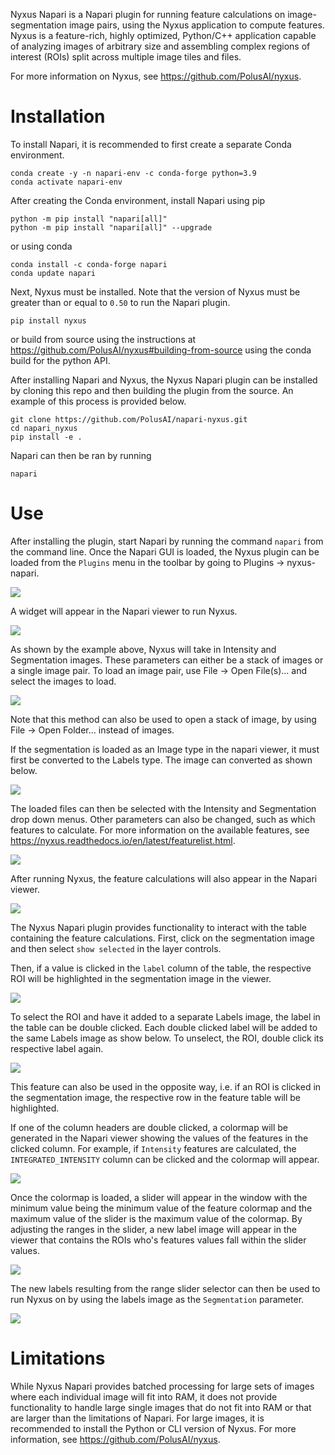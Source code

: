 
Nyxus Napari is a Napari plugin for running feature calculations on image-segmentation image pairs, using the
Nyxus application to compute features. Nyxus is a feature-rich, highly optimized, Python/C++ application capable 
of analyzing images of arbitrary size and assembling complex regions of interest (ROIs) split across multiple image tiles and files. 

For more information on Nyxus, see https://github.com/PolusAI/nyxus.
 
# Installation 

To install Napari, it is recommended to first create a separate Conda environment. 

```
conda create -y -n napari-env -c conda-forge python=3.9
conda activate napari-env
```

After creating the Conda environment,
install Napari using pip

```
python -m pip install "napari[all]"
python -m pip install "napari[all]" --upgrade
```

or using conda

```
conda install -c conda-forge napari
conda update napari
```

Next, Nyxus must be installed. Note that the version of Nyxus must be greater than or equal to `0.50` to run the Napari plugin.

`pip install nyxus`

or build from source using the instructions at https://github.com/PolusAI/nyxus#building-from-source using the conda build for the
python API.

After installing Napari and Nyxus, the Nyxus Napari plugin can be installed by cloning this repo and then building the plugin from the source. 
An example of this process is provided below.

```
git clone https://github.com/PolusAI/napari-nyxus.git
cd napari_nyxus
pip install -e .
```

Napari can then be ran by running 

```
napari
````

# Use
After installing the plugin, start Napari by running the command `napari` from the command line. Once the Napari 
GUI is loaded, the Nyxus plugin can be loaded from the `Plugins` menu in the toolbar by going to Plugins -> nyxus-napari.

![](https://github.com/PolusAI/napari-nyxus/raw/main/docs/source/img/plugin_menu.png)

A widget will appear in the Napari viewer to run Nyxus.

![](https://github.com/PolusAI/napari-nyxus/raw/main/docs/source/img/nyxus_loaded.png)

As shown by the example above, Nyxus will take in Intensity and Segmentation images. These parameters can either be a stack
of images or a single image pair. To load an image pair, use File -> Open File(s)... and select the images to load.

![](https://github.com/PolusAI/napari-nyxus/raw/main/docs/source/img/open_image.png)


Note that this method can also be used to open a stack of image, by using File -> Open Folder... instead of images. 

If the segmentation is loaded as an Image type in the napari viewer, it must first be converted to the Labels type. The image can converted as shown below.

![](https://github.com/PolusAI/napari-nyxus/raw/main/docs/source/img/convert_to_labels.png)

The loaded files can then be selected with the Intensity and Segmentation drop down menus. Other parameters can also be changed,
such as which features to calculate. For more information on the available features, see https://nyxus.readthedocs.io/en/latest/featurelist.html.

![](https://github.com/PolusAI/napari-nyxus/raw/main/docs/source/img/setup_calculation.png)

After running Nyxus, the feature calculations will also appear in the Napari viewer.

![](https://github.com/PolusAI/napari-nyxus/raw/main/docs/source/img/feature_results.png)

The Nyxus Napari plugin provides functionality to interact with the table containing the feature calculations. First, click on the segmentation image and then select `show selected` in the layer controls. 


Then, if a value is clicked in the `label` column of the table, the respective ROI will be highlighted in the segmentation image in the viewer.

![](https://github.com/PolusAI/napari-nyxus/raw/main/docs/source/img/click_label.png)

To select the ROI and have it added to a separate Labels image, the label in the table can be double clicked. Each double clicked label will be added to the same Labels image as show below. To unselect, the ROI, double click its respective label again.

![](https://github.com/PolusAI/napari-nyxus/raw/main/docs/source/img/double_click_label.png)

This feature can also be used in the opposite way, i.e. if an ROI is clicked in the segmentation image, the respective row in the 
feature table will be highlighted.

If one of the column headers are double clicked, a colormap will be generated in the Napari viewer showing the values of the features in the clicked
column. For example, if `Intensity` features are calculated, the `INTEGRATED_INTENSITY` column can be clicked and the colormap will appear.

![](https://github.com/PolusAI/napari-nyxus/raw/main/docs/source/img/feature_colormap.png)

Once the colormap is loaded, a slider will appear in the window with the minimum value being the minimum value of the feature colormap and the 
maximum value of the slider is the maximum value of the colormap. By adjusting the ranges in the slider, a new label image will appear in the viewer
that contains the ROIs who's features values fall within the slider values.

![](https://github.com/PolusAI/napari-nyxus/raw/main/docs/source/img/slider_feature.png)

The new labels resulting from the range slider selector can then be used to run Nyxus on by using the labels image as the `Segmentation` parameter.

![](https://github.com/PolusAI/napari-nyxus/raw/main/docs/source/img/run_on_colormap_labels.png)

# Limitations

While Nyxus Napari provides batched processing for large sets of images where each individual image will fit into RAM, 
it does not provide functionality to handle large single images that do not fit into RAM or that are larger than the 
limitations of Napari. For large images, it is recommended to install the Python or CLI version of Nyxus. 
For more information, see https://github.com/PolusAI/nyxus. 
